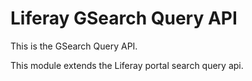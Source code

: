 # Liferay GSearch Query API

This is the GSearch Query API.

This module extends the Liferay portal search query api.
